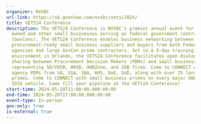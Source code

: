```yaml
---
organizer: NVSBC
url-link: https://s6.goeshow.com/nvsbc/vets/2024/
title: VETS24 Conference
description: The VETS24 Conference is NVSBC’s premier annual event for Veteran
  owned and other small businesses serving as federal government contractors
  (GovCons). The VETS24 Conference enables business networking between
  procurement-ready small business suppliers and buyers from both Federal
  agencies and large GovCon prime contractors. Set in a 3-day training
  environment in Orlando, the VETS24 Conference facilitates open dialog and idea
  sharing between Procurement Decision Makers (PDMs) and small business owners
  representing SD/VOSB, WOSB, HUBZone, and SDB firms. Come to CONNECT with
  agency PDMs from VA, GSA, SBA, HHS, DoE, DoD, along with over 25 large GovCon
  primes. Come to CONNECT with small business primes on every major GWAC and
  IDIQ vehicle. Come fill your pipeline at the VETS24 Conference!
start-time: 2024-05-20T11:00:00.000-00:00
end-time: 2024-05-20T17:00:00.000-00:00
event-type: In-person
gov-only: true
is-external: true
---
```


